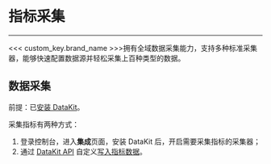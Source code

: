 # 指标采集
---


<<< custom_key.brand_name >>>拥有全域数据采集能力，支持多种标准采集器，能够快速配置数据源并轻松采集上百种类型的数据。

## 数据采集

前提：已[安装 DataKit](../datakit/datakit-install.md)。

采集指标有两种方式：

1. 登录控制台，进入**集成**页面，安装 DataKit 后，开启需要采集指标的采集器；
2. 通过 [DataKit API](../datakit/apis.md) 自定义[写入指标数据](https://func.guance.com/doc/practice-write-data-via-datakit/)。

